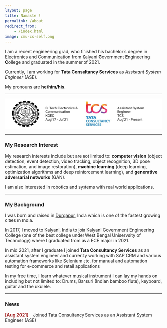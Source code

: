 ```yaml
---
layout: page
title: Namaste !
permalink: /about
redirect_from:
    - /index.html
image: cmu-cs-self.png
---
```


I am a recent engineering grad, who finished his bachelor’s degree in Electronics and Communication from **K**alyani **G**overnment **E**ngineering **C**ollege and graduated in the summer of 2021.

Currently, I am working for **Tata Consultancy Services** as _Assistant System Engineer_ (ASE).


My pronouns are **he/him/his**.

---

<p style="text-align:center;"><img src="../assets/img/exp.png" alt="Logo"></p>

---

### My Research Interest
My research interests include but are not limited to: **computer vision** (object detection, event detection, video tracking, object recognition, 3D pose estimation, and image restoration), **machine learning** (deep learning, optimization algorithms and deep reinforcement learning), and **generative adversarial networks** (GAN).

I am also interested in robotics and systems with real world applications.


---

### My Background
I was born and raised in [Durgapur](https://en.wikipedia.org/wiki/Durgapur), India which is one of the fastest growing cities in India.

In 2017, I moved to Kalyani, India to join Kalyani Government Engineering College (one of the best college under West Bengal Uniservsity of Technology) where I graduated from as a ECE major in 2021.

In mid 2021, after I graduate I joined **Tata Consultancy Services** as an assistant system engineer and currently working with SAP CRM and various automation frameworks like Selenium etc. for manual and automation testing for e-commerce and retail applications

In my free time, I learn whatever musical instrument I can lay my hands on including but not limited to: Drums, Bansuri (Indian bamboo flute), keyboard, guitar and the ukulele.


---

### News

<span style="color:brown">**[Aug 2021]**</span> &ensp; Joined Tata Consultancy Services as an Assistant System Engineer (ASE)

